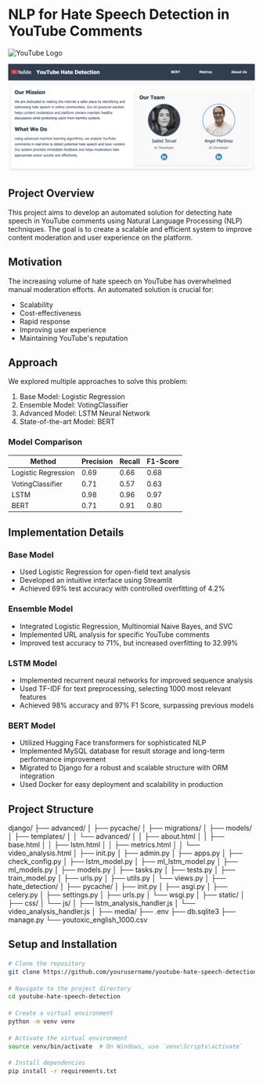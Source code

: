 # NLP for Hate Speech Detection in YouTube Comments

![YouTube Logo](https://upload.wikimedia.org/wikipedia/commons/thumb/0/09/YouTube_full-color_icon_%282017%29.svg/200px-YouTube_full-color_icon_%282017%29.svg.png)

![alt text](image.png)

## Project Overview

This project aims to develop an automated solution for detecting hate speech in YouTube comments using Natural Language Processing (NLP) techniques. The goal is to create a scalable and efficient system to improve content moderation and user experience on the platform.

## Motivation

The increasing volume of hate speech on YouTube has overwhelmed manual moderation efforts. An automated solution is crucial for:

- Scalability
- Cost-effectiveness
- Rapid response
- Improving user experience
- Maintaining YouTube's reputation

## Approach

We explored multiple approaches to solve this problem:

1. Base Model: Logistic Regression
2. Ensemble Model: VotingClassifier
3. Advanced Model: LSTM Neural Network
4. State-of-the-art Model: BERT

### Model Comparison

| Method             | Precision | Recall | F1-Score |
|--------------------|-----------|--------|----------|
| Logistic Regression| 0.69      | 0.66   | 0.68     |
| VotingClassifier   | 0.71      | 0.57   | 0.63     |
| LSTM               | 0.98      | 0.96   | 0.97     |
| BERT               | 0.71      | 0.91   | 0.80     |

## Implementation Details

### Base Model

- Used Logistic Regression for open-field text analysis
- Developed an intuitive interface using Streamlit
- Achieved 69% test accuracy with controlled overfitting of 4.2%

### Ensemble Model

- Integrated Logistic Regression, Multinomial Naive Bayes, and SVC
- Implemented URL analysis for specific YouTube comments
- Improved test accuracy to 71%, but increased overfitting to 32.99%

### LSTM Model

- Implemented recurrent neural networks for improved sequence analysis
- Used TF-IDF for text preprocessing, selecting 1000 most relevant features
- Achieved 98% accuracy and 97% F1 Score, surpassing previous models

### BERT Model

- Utilized Hugging Face transformers for sophisticated NLP
- Implemented MySQL database for result storage and long-term performance improvement
- Migrated to Django for a robust and scalable structure with ORM integration
- Used Docker for easy deployment and scalability in production

## Project Structure
django/ ├── advanced/ │ ├── pycache/ │ ├── migrations/ │ ├── models/ │ ├── templates/ │ │ └── advanced/ │ │ ├── about.html │ │ ├── base.html │ │ ├── lstm.html │ │ ├── metrics.html │ │ └── video_analysis.html │ ├── init.py │ ├── admin.py │ ├── apps.py │ ├── check_config.py │ ├── lstm_model.py │ ├── ml_lstm_model.py │ ├── ml_models.py │ ├── models.py │ ├── tasks.py │ ├── tests.py │ ├── train_model.py │ ├── urls.py │ ├── utils.py │ └── views.py │ ├── hate_detection/ │ ├── pycache/ │ ├── init.py │ ├── asgi.py │ ├── celery.py │ ├── settings.py │ ├── urls.py │ └── wsgi.py │ ├── static/ │ ├── css/ │ └── js/ │ ├── lstm_analysis_handler.js │ └── video_analysis_handler.js │ ├── media/ ├── .env ├── db.sqlite3 ├── manage.py └── youtoxic_english_1000.csv

## Setup and Installation

```bash
# Clone the repository
git clone https://github.com/yourusername/youtube-hate-speech-detection.git

# Navigate to the project directory
cd youtube-hate-speech-detection

# Create a virtual environment
python -m venv venv

# Activate the virtual environment
source venv/bin/activate  # On Windows, use `venv\Scripts\activate`

# Install dependencies
pip install -r requirements.txt
